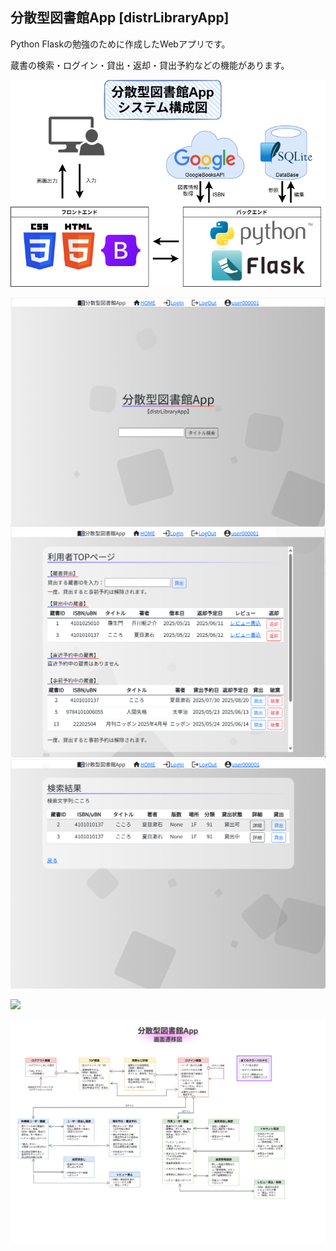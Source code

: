 ## 分散型図書館App [distrLibraryApp]

Python Flaskの勉強のために作成したWebアプリです。

蔵書の検索・ログイン・貸出・返却・貸出予約などの機能があります。

![](documents/システム構成図.drawio.png)

![](documents/screenshot1.png)
![](documents/screenshot2.png)
![](documents/screenshot3.png)

![](documents/ER図.drawio.png)

![](documents/画面遷移図.drawio.png)
